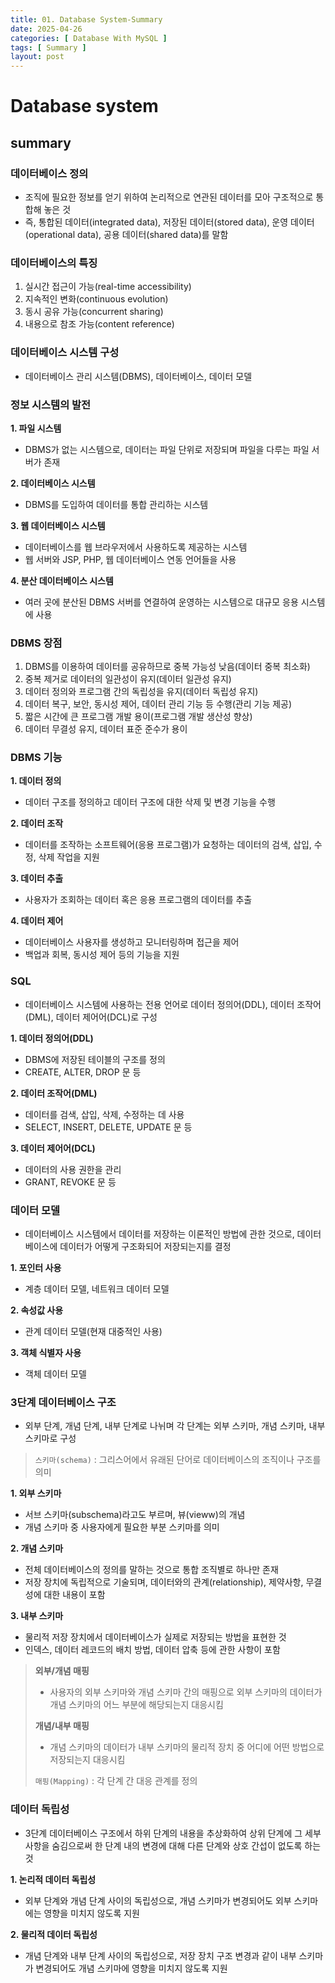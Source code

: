 ```yaml
---
title: 01. Database System-Summary
date: 2025-04-26
categories: [ Database With MySQL ]
tags: [ Summary ]
layout: post
---
```


# Database system

## summary

### 데이터베이스 정의

* 조직에 필요한 정보를 얻기 위하여 논리적으로 연관된 데이터를 모아 구조적으로 통합해 놓은 것
* 즉, 통합된 데이터(integrated data), 저장된 데이터(stored data), 운영 데이터(operational data), 공용 데이터(shared data)를 말함

### 데이터베이스의 특징

1. 실시간 접근이 가능(real-time accessibility)
2. 지속적인 변화(continuous evolution)
3. 동시 공유 가능(concurrent sharing)
4. 내용으로 참조 가능(content reference)

### 데이터베이스 시스템 구성

* 데이터베이스 관리 시스템(DBMS), 데이터베이스, 데이터 모델

### 정보 시스템의 발전

**1. 파일 시스템**

* DBMS가 없는 시스템으로, 데이터는 파일 단위로 저장되며 파일을 다루는 파일 서버가 존재

**2. 데이터베이스 시스템**

* DBMS를 도입하여 데이터를 통합 관리하는 시스템

**3. 웹 데이터베이스 시스템**

* 데이터베이스를 웹 브라우저에서 사용하도록 제공하는 시스템
* 웹 서버와 JSP, PHP, 웹 데이터베이스 연동 언어들을 사용

**4. 분산 데이터베이스 시스템**

* 여러 곳에 분산된 DBMS 서버를 연결하여 운영하는 시스템으로 대규모 응용 시스템에 사용

### DBMS 장점

1. DBMS를 이용하여 데이터를 공유하므로 중복 가능성 낮음(데이터 중복 최소화)
2. 중복 제거로 데이터의 일관성이 유지(데이터 일관성 유지)
3. 데이터 정의와 프로그램 간의 독립성을 유지(데이터 독립성 유지)
4. 데이터 복구, 보안, 동시성 제어, 데이터 관리 기능 등 수행(관리 기능 제공)
5. 짧은 시간에 큰 프로그램 개발 용이(프로그램 개발 생산성 향상)
6. 데이터 무결성 유지, 데이터 표준 준수가 용이

### DBMS 기능

**1. 데이터 정의**

* 데이터 구조를 정의하고 데이터 구조에 대한 삭제 및 변경 기능을 수행

**2. 데이터 조작**

* 데이터를 조작하는 소프트웨어(응용 프로그램)가 요청하는 데이터의 검색, 삽입, 수정, 삭제 작업을 지원

**3. 데이터 추출**

* 사용자가 조회하는 데이터 혹은 응용 프로그램의 데이터를 추출

**4. 데이터 제어**

* 데이터베이스 사용자를 생성하고 모니터링하며 접근을 제어
* 백업과 회복, 동시성 제어 등의 기능을 지원

### SQL

* 데이터베이스 시스템에 사용하는 전용 언어로 데이터 정의어(DDL), 데이터 조작어(DML), 데이터 제어어(DCL)로 구성

**1. 데이터 정의어(DDL)**

* DBMS에 저장된 테이블의 구조를 정의
* CREATE, ALTER, DROP 문 등

**2. 데이터 조작어(DML)**

* 데이터를 검색, 삽입, 삭제, 수정하는 데 사용
* SELECT, INSERT, DELETE, UPDATE 문 등

**3. 데이터 제어어(DCL)**

* 데이터의 사용 권한을 관리
* GRANT, REVOKE 문 등

### 데이터 모델

* 데이터베이스 시스템에서 데이터를 저장하는 이론적인 방법에 관한 것으로, 데이터베이스에 데이터가 어떻게 구조화되어 저장되는지를 결정

**1. 포인터 사용**

* 계층 데이터 모델, 네트워크 데이터 모델

**2. 속성값 사용**

* 관계 데이터 모델(현재 대중적인 사용)

**3. 객체 식별자 사용**

* 객체 데이터 모델

### 3단계 데이터베이스 구조

* 외부 단계, 개념 단계, 내부 단계로 나뉘며 각 단계는 외부 스키마, 개념 스키마, 내부 스키마로 구성

> `스키마(schema)` : 그리스어에서 유래된 단어로 데이터베이스의 조직이나 구조를 의미

**1. 외부 스키마**

* 서브 스키마(subschema)라고도 부르며, 뷰(vieww)의 개념
* 개념 스키마 중 사용자에게 필요한 부분 스키마를 의미

**2. 개념 스키마**

* 전체 데이터베이스의 정의를 말하는 것으로 통합 조직별로 하나만 존재
* 저장 장치에 독립적으로 기술되며, 데이터와의 관계(relationship), 제약사항, 무결성에 대한 내용이 포함

**3. 내부 스키마**

* 물리적 저장 장치에서 데이터베이스가 실제로 저장되는 방법을 표현한 것
* 인덱스, 데이터 레코드의 배치 방법, 데이터 압축 등에 관한 사항이 포함

> **외부/개념 매핑**
> * 사용자의 외부 스키마와 개념 스키마 간의 매핑으로 외부 스키마의 데이터가 개념 스키마의 어느 부분에 해당되는지 대응시킴
>
>**개념/내부 매핑**
> * 개념 스키마의 데이터가 내부 스키마의 물리적 장치 중 어디에 어떤 방법으로 저장되는지 대응시킴
>
> `매핑(Mapping)` : 각 단계 간 대응 관계를 정의

### 데이터 독립성

* 3단계 데이터베이스 구조에서 하위 단계의 내용을 추상화하여 상위 단계에 그 세부 사항을 숨김으로써 한 단계 내의 변경에 대해 다른 단계와 상호 간섭이 없도록 하는 것

**1. 논리적 데이터 독립성**

* 외부 단계와 개념 단계 사이의 독립성으로, 개념 스키마가 변경되어도 외부 스키마에는 영향을 미치지 않도록 지원

**2. 물리적 데이터 독립성**

* 개념 단계와 내부 단계 사이의 독립성으로, 저장 장치 구조 변경과 같이 내부 스키마가 변경되어도 개념 스키마에 영향을 미치지 않도록 지원
